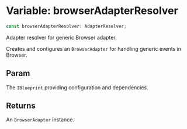 # Variable: browserAdapterResolver

```ts
const browserAdapterResolver: AdapterResolver;
```

Adapter resolver for generic Browser adapter.

Creates and configures an `BrowserAdapter` for handling generic events in Browser.

## Param

The `IBlueprint` providing configuration and dependencies.

## Returns

An `BrowserAdapter` instance.
